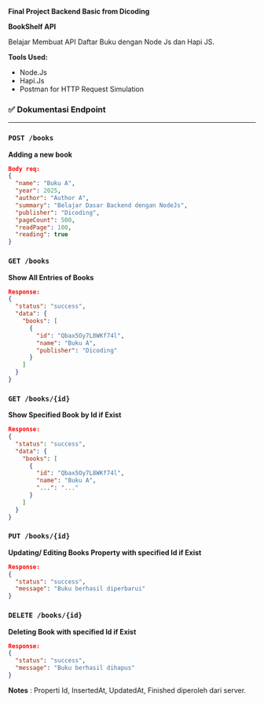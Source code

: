 **Final Project Backend Basic from Dicoding**

**BookShelf API**

Belajar Membuat API Daftar Buku dengan Node Js dan Hapi JS.

**Tools Used:**
 - Node.Js
 - Hapi.Js
 - Postman for HTTP Request Simulation


 ### ✅ Dokumentasi Endpoint

---

### `POST /books`

**Adding a new book**

```json
Body req:
{
  "name": "Buku A",
  "year": 2025,
  "author": "Author A",
  "summary": "Belajar Dasar Backend dengan NodeJs",
  "publisher": "Dicoding",
  "pageCount": 500,
  "readPage": 100,
  "reading": true
}
```
### `GET /books`

**Show All Entries of Books**

```json
Response:
{
  "status": "success",
  "data": {
    "books": [
      {
        "id": "Qbax5Oy7L8WKf74l",
        "name": "Buku A",
        "publisher": "Dicoding"
      }
    ]
  }
}
```

### `GET /books/{id}`

**Show Specified Book by Id if Exist**

```json
Response:
{
  "status": "success",
  "data": {
    "books": [
      {
        "id": "Qbax5Oy7L8WKf74l",
        "name": "Buku A",
        "...": "..."
      }
    ]
  }
}
```

### `PUT /books/{id}`

**Updating/ Editing Books Property with specified Id if Exist**

```json
Response:
{
  "status": "success",
  "message": "Buku berhasil diperbarui"
}
```
### `DELETE /books/{id}`

**Deleting Book with specified Id if Exist**

```json
Response:
{
  "status": "success",
  "message": "Buku berhasil dihapus"
}
```

**Notes** : Properti Id, InsertedAt, UpdatedAt, Finished diperoleh dari server.

